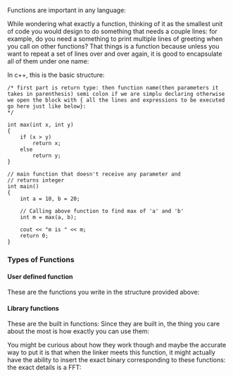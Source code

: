 Functions are important in any language:

While wondering what exactly a function, thinking of it as the smallest unit of code you would design to do something that needs a couple lines: for example, do you need a something to print multiple lines of greeting when you call on other functions? That things is a function because unless you want to repeat a set of lines over and over again, it is good to encapsulate all of them under one name:

In c++, this is the basic structure: 

```
/* first part is return type: then function name(then parameters it takes in parenthesis) semi colon if we are simplu declaring otherwise we open the block with { all the lines and expressions to be executed go here just like below}:
*/

int max(int x, int y)
{
    if (x > y)
        return x;
    else
        return y;
}

// main function that doesn't receive any parameter and
// returns integer
int main()
{
    int a = 10, b = 20;

    // Calling above function to find max of 'a' and 'b'
    int m = max(a, b);

    cout << "m is " << m;
    return 0;
}
```

### Types of Functions

#### User defined function

These are the functions you write in the structure provided above:

#### Library functions

These are the built in functions: Since they are built in, the thing you care about the most is how exactly you can use them:

You might be curious about how they work though and maybe the accurate way to put it is that when the linker meets this function, it might actually have the ability to insert the exact binary corresponding to these functions: the exact details is a FFT: 

